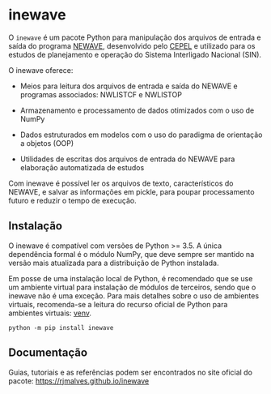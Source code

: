 # inewave

O `inewave` é um pacote Python para manipulação dos arquivos de entrada e saída do programa [NEWAVE](http://www.cepel.br/pt_br/produtos/newave-modelo-de-planejamento-da-operacao-de-sistemas-hidrotermicos-interligados-de-longo-e-medio-prazo.htm), desenvolvido pelo [CEPEL](http://www.cepel.br) e utilizado para os estudos de planejamento e operação do Sistema Interligado Nacional (SIN).

O inewave oferece:

- Meios para leitura dos arquivos de entrada e saída do NEWAVE e programas associados: NWLISTCF e NWLISTOP

- Armazenamento e processamento de dados otimizados com o uso de NumPy

- Dados estruturados em modelos com o uso do paradigma de orientação a objetos (OOP)

- Utilidades de escritas dos arquivos de entrada do NEWAVE para elaboração automatizada de estudos

Com inewave é possível ler os arquivos de texto, característicos do NEWAVE, e salvar as informações em pickle, para poupar processamento futuro e reduzir o tempo de execução.

## Instalação

O inewave é compatível com versões de Python >= 3.5. A única dependência formal é o módulo NumPy, que deve sempre ser mantido na versão mais atualizada para a distribuição de Python instalada.

Em posse de uma instalação local de Python, é recomendado que se use um ambiente virtual para instalação de módulos de terceiros, sendo que o inewave não é uma exceção. Para mais detalhes sobre o uso de ambientes virtuais, recomenda-se a leitura do recurso oficial de Python para ambientes virtuais: [venv](https://docs.python.org/3/library/venv.html).

```
python -m pip install inewave
```

## Documentação

Guias, tutoriais e as referências podem ser encontrados no site oficial do pacote: https://rjmalves.github.io/inewave
